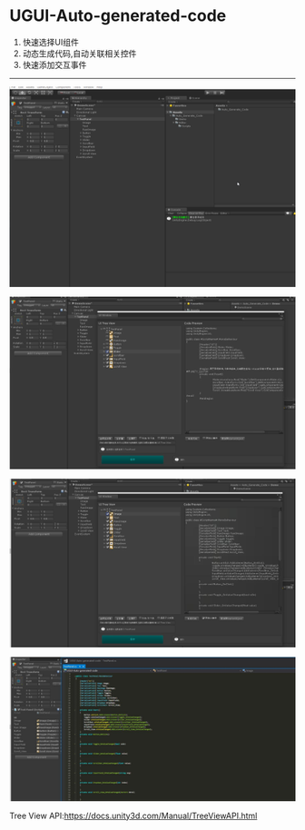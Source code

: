 # UGUI-Auto-generated-code
1. 快速选择UI组件
2. 动态生成代码,自动关联相关控件
3. 快速添加交互事件

---

![](Img/1.gif)



![](Img/1.jpg)

![](Img/2.jpg)

![](Img/3.jpg)



Tree View API:https://docs.unity3d.com/Manual/TreeViewAPI.html

